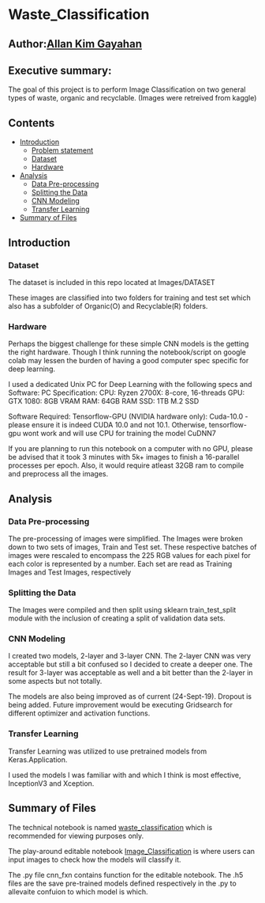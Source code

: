 # Waste_Classification

## Author:[Allan Kim Gayahan](https://github.com/allankim4)

## Executive summary:

The goal of this project is to perform Image Classification on two general types of waste, organic and recyclable.
(Images were retreived from kaggle) 

## Contents

- [Introduction](#Introduction)
    - [Problem statement](#Problem-statement)
    - [Dataset](#Dataset)
    - [Hardware](#Hardware)
- [Analysis](#Analysis)
    - [Data Pre-processing](#Data-Pre-processing)
    - [Splitting the Data](#Splitting-the-Data)
    - [CNN Modeling](#CNN-Modeling)
    - [Transfer Learning](#Transfer-Learning)
- [Summary of Files](#Files-summary)


## Introduction

### Dataset
The dataset is included in this repo located at Images/DATASET

These images are classified into two folders for training and test set which also has a subfolder of Organic(O) and Recyclable(R) folders.

### Hardware
Perhaps the biggest challenge for these simple CNN models is the getting the right hardware. Though I think running the notebook/script on google colab may lessen the burden of having a good computer spec specific for deep learning.

I used a dedicated Unix PC for Deep Learning with the following specs and Software:
PC Specification:
CPU: Ryzen 2700X: 8-core, 16-threads
GPU: GTX 1080: 8GB VRAM
RAM: 64GB RAM
SSD: 1TB M.2 SSD

Software Required:
Tensorflow-GPU
(NVIDIA hardware only):
  Cuda-10.0 - please ensure it is indeed CUDA 10.0 and not 10.1. Otherwise, tensorflow-gpu wont work and will use CPU for     training the model
  CuDNN7
  
  
If you are planning to run this notebook on a computer with no GPU, please be advised that it took 3 minutes with 5k+ images to finish a 16-parallel processes per epoch. Also, it would require atleast 32GB ram to compile and preprocess all the images.


## Analysis

### Data Pre-processing

The pre-processing of images were simplified. The Images were broken down to two sets of images, Train and Test set. These respective batches of images were rescaled to encompass the 225 RGB values for each pixel for each color is represented by a number. Each set are read as Training Images and Test Images, respectively


### Splitting the Data

The Images were compiled and then split using sklearn train_test_split module with the inclusion of creating a split of validation data sets.

### CNN Modeling

I created two models, 2-layer and 3-layer CNN. The 2-layer CNN was very acceptable but still a bit confused so I decided to create a deeper one. The result for 3-layer was acceptable as well and a bit better than the 2-layer in some aspects but not totally.

The models are also being improved as of current (24-Sept-19). Dropout is being added. Future improvement would be executing Gridsearch for different optimizer and activation functions.

### Transfer Learning

Transfer Learning was utilized to use pretrained models from Keras.Application.

I used the models I was familiar with and which I think is most effective, InceptionV3 and Xception.


## Summary of Files

The technical notebook is named [waste_classification](waste_classification.ipynb) which is recommended for viewing purposes only.

The play-around editable notebook [Image_Classification](image_classification.ipynb) is where users can input images to check how the models will classify it. 

The .py file cnn_fxn contains function for the editable notebook. The .h5 files are the save pre-trained models defined respectively in the .py to allevaite confuion to which model is which.



